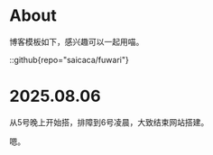 # About

博客模板如下，感兴趣可以一起用喵。

::github{repo="saicaca/fuwari"}

# 2025.08.06
从5号晚上开始搭，排障到6号凌晨，大致结束网站搭建。

嗯。